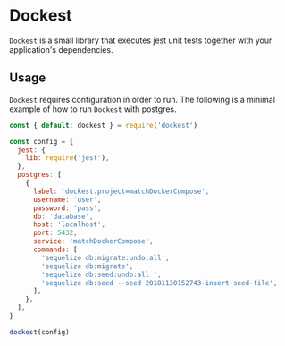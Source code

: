 # Dockest

`Dockest` is a small library that executes jest unit tests together with your application's dependencies.

## Usage
`Dockest` requires configuration in order to run. The following is a minimal example of how to run `Dockest` with postgres.

```javascript
const { default: dockest } = require('dockest')

const config = {
  jest: {
    lib: require('jest'),
  },
  postgres: [
    {
      label: 'dockest.project=matchDockerCompose',
      username: 'user',
      password: 'pass',
      db: 'database',
      host: 'localhost',
      port: 5432,
      service: 'matchDockerCompose',
      commands: [
        'sequelize db:migrate:undo:all',
        'sequelize db:migrate',
        'sequelize db:seed:undo:all ',
        'sequelize db:seed --seed 20181130152743-insert-seed-file',
      ],
    },
  ],
}

dockest(config)
```
